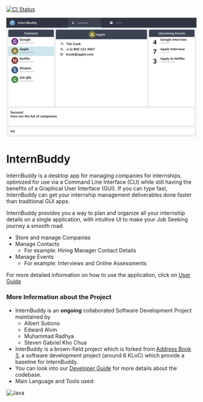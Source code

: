 [![CI Status](https://github.com/AY2122S2-CS2103T-W14-3/tp/workflows/Java%20CI/badge.svg)](https://github.com/AY2122S2-CS2103T-W14-3/tp/actions)




![Ui](docs/images/Ui.png)

# InternBuddy
InternBuddy is a desktop app for managing companies for internships, optimized for use via a Command Line Interface (CLI) while still having the benefits of a Graphical User Interface (GUI). 
If you can type fast, InternBuddy can get your internship management deliverables done faster than traditional GUI apps.

InternBuddy provides you a way to plan and organize all your internship details on a single application, with intuitive 
UI to make your Job Seeking journey a smooth road.
* Store and manage Companies
* Manage Contacts 
  * For example:  Hiring Manager Contact Details
* Manage Events
  * For example: Interviews and Online Assessments

For more detailed information on how to use the application, click on [User Guide](docs/UserGuide.md)

### More Information about the Project
* InternBuddy is an **ongoing** collaborated Software Development Project maintained by 
  * Albert Sutiono
  * Edward Alvin
  * Muhammad Radhya
  * Steven Gabriel Kho Chua
* InterBuddy is a brown-field project which is forked from [Address Book 3](https://github.com/nus-cs2103-AY2122S2/tp), a software development project (around 6 KLoC) which provide a baseline for InternBuddy.
* You can look into our [Developer Guide](docs/DeveloperGuide.md) for more details about the codebase.
* Main Language and Tools used:
<p><img alt="Java" src="https://img.shields.io/badge/Java-ED8B00?style=for-the-badge&logo=java&logoColor=white" /></p>